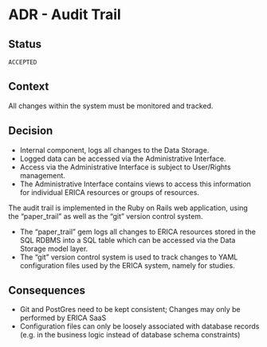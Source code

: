 # ADR - Audit Trail

## Status

`ACCEPTED`

## Context

All changes within the system must be monitored and tracked.

## Decision

* Internal component, logs all changes to the Data Storage.
* Logged data can be accessed via the Administrative Interface.
* Access via the Administrative Interface is subject to User/Rights management.
* The Administrative Interface contains views to access this
  information for individual ERICA resources or groups of resources.

The audit trail is implemented in the Ruby on Rails web application,
using the “paper_trail” as well as the “git” version control system.

* The “paper_trail” gem logs all changes to ERICA resources stored in
  the SQL RDBMS into a SQL table which can be accessed via the Data
  Storage model layer.
* The “git” version control system is used to track changes to YAML
  configuration files used by the ERICA system, namely for studies.

## Consequences

* Git and PostGres need to be kept consistent; Changes may only be
  performed by ERICA SaaS
* Configuration files can only be loosely associated with database
  records (e.g. in the business logic instead of database schema
  constraints)
